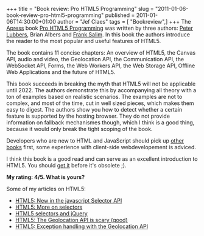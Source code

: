 +++
title = "Book review: Pro HTML5 Programming"
slug = "2011-01-06-book-review-pro-html5-programming"
published = 2011-01-06T14:30:00+01:00
author = "Jef Claes"
tags = [ "Bookreview",]
+++
The [Apress](http://apress.com/) book [Pro HTML5
Programming](http://www.amazon.com/gp/product/1430227907?ie=UTF8&tag=diofanedebyje-20&linkCode=as2&camp=1789&creative=9325&creativeASIN=1430227907)
was written by three authors: [Peter
Lubbers](http://runlaketahoe.blogspot.com/), Brian Albers and [Frank
Salim](http://www.franksalim.com/). In this book the authors introduce
the reader to the most popular and useful features of HTML5.  
  
The book contains 11 concise chapters: An overview of HTML5, the Canvas
API, audio and video, the Geolocation API, the Communication API, the
WebSocket API, Forms, the Web Workers API, the Web Storage API, Offline
Web Applications and the future of HTML5.  
  
This book succeeds in breaking the myth that HTML5 will not be
applicable until 2022. The authors demonstrate this by accompanying all
theory with a ton of examples based on realistic scenarios. The examples
are not to complex, and most of the time, cut in well sized pieces,
which makes them easy to digest. The authors show you how to detect
whether a certain feature is supported by the hosting browser. They do
not provide information on fallback mechanismes though, which I think is
a good thing, because it would only break the tight scoping of the
book.  
  
Developers who are new to HTML and JavaScript should pick up
[other](http://www.amazon.com/gp/product/1590597273?ie=UTF8&tag=diofanedebyje-20&linkCode=as2&camp=1789&creative=9325&creativeASIN=1590597273)
[books](http://www.amazon.com/gp/product/0321430840?ie=UTF8&tag=diofanedebyje-20&linkCode=as2&camp=1789&creative=9325&creativeASIN=0321430840)
first, some experience with client-side webdevelopement is adviced.  
  
I think this book is a good read and can serve as an excellent
introduction to HTML5. You should [get
it](http://www.amazon.com/gp/product/1430227907?ie=UTF8&tag=diofanedebyje-20&linkCode=as2&camp=1789&creative=9325&creativeASIN=1430227907)
before it's obsolete ;).  
  
**My rating: 4/5. What is yours?**  
  
Some of my articles on HTML5:  

-   [HTML5: New in the javascript Selector
    API](http://jclaes.blogspot.com/2010/11/html5-new-in-javascript-selector-api.html)
-   [HTML5: More on
    selectors](http://jclaes.blogspot.com/2010/12/html5-more-on-selectors.html)
-   [HTML5 selectors and
    jQuery](http://jclaes.blogspot.com/2010/12/html5-selectors-and-jquery.html)
-   [HTML5: The Geolocation API is scary
    (good)](http://jclaes.blogspot.com/2010/12/html5-geolocation-api-is-scary-good.html)
-   [HTML5: Exception handling with the Geolocation
    API](http://jclaes.blogspot.com/2010/12/html5-exception-handling-with.html)
